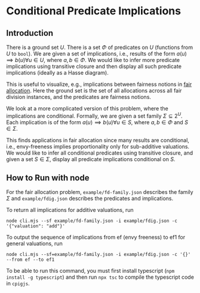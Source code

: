 # Conditional Predicate Implications

## Introduction

There is a ground set $U$.
There is a set $Φ$ of predicates on $U$ (functions from $U$ to `bool`).
We are given a set of implications, i.e., results of the form
$a(u) ⟹ b(u) ∀ u ∈ U$, where $a, b ∈ Φ$.
We would like to infer more predicate implications using transitive closure
and then display all such predicate implications (ideally as a Hasse diagram).

This is useful to visualize, e.g., implications between fairness notions
in [fair allocation](https://en.wikipedia.org/wiki/Fair_division).
Here the ground set is the set of all allocations across all fair division instances,
and the predicates are fairness notions.

We look at a more complicated version of this problem, where the implications are conditional.
Formally, we are given a set family $Σ ⊆ 2^U$.
Each implication is of the form $a(u) ⟹ b(u) ∀ u ∈ S$, where $a, b ∈ Φ$ and $S ∈ Σ$.

This finds applications in fair allocation since many results are conditional,
i.e., envy-freeness implies proportionality only for sub-additive valuations.
We would like to infer all conditional predicates using transitive closure,
and given a set $S ∈ Σ$, display all predicate implications conditional on $S$.

## How to Run with node

For the fair allocation problem, `example/fd-family.json` describes the family $Σ$
and `example/fdig.json` describes the predicates and implications.

To return all implications for additive valuations, run

    node cli.mjs --sf example/fd-family.json -i example/fdig.json -c '{"valuation": "add"}'

To output the sequence of implications from ef (envy freeness) to ef1 for general valuations, run

    node cli.mjs --sf=example/fd-family.json -i example/fdig.json -c '{}' --from ef --to ef1

To be able to run this command, you must first install typescript (`npm install -g typescript`)
and then run `npx tsc` to compile the typescript code in `cpigjs`.
